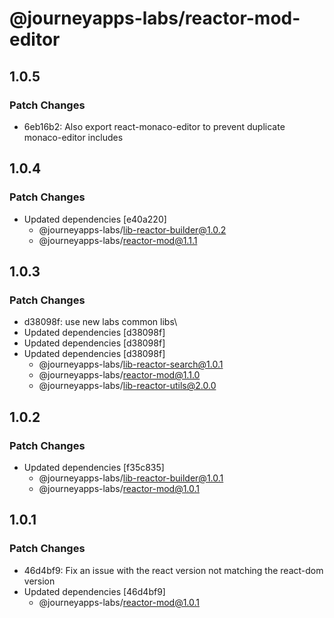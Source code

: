 # @journeyapps-labs/reactor-mod-editor

## 1.0.5

### Patch Changes

- 6eb16b2: Also export react-monaco-editor to prevent duplicate monaco-editor includes

## 1.0.4

### Patch Changes

- Updated dependencies [e40a220]
  - @journeyapps-labs/lib-reactor-builder@1.0.2
  - @journeyapps-labs/reactor-mod@1.1.1

## 1.0.3

### Patch Changes

- d38098f: use new labs common libs\
- Updated dependencies [d38098f]
- Updated dependencies [d38098f]
- Updated dependencies [d38098f]
  - @journeyapps-labs/lib-reactor-search@1.0.1
  - @journeyapps-labs/reactor-mod@1.1.0
  - @journeyapps-labs/lib-reactor-utils@2.0.0

## 1.0.2

### Patch Changes

- Updated dependencies [f35c835]
  - @journeyapps-labs/lib-reactor-builder@1.0.1
  - @journeyapps-labs/reactor-mod@1.0.1

## 1.0.1

### Patch Changes

- 46d4bf9: Fix an issue with the react version not matching the react-dom version
- Updated dependencies [46d4bf9]
  - @journeyapps-labs/reactor-mod@1.0.1
